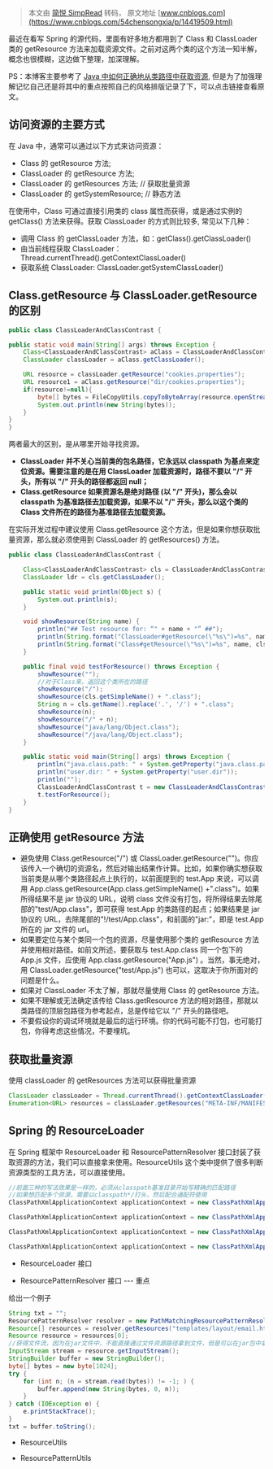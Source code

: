 > 本文由 [简悦 SimpRead](http://ksria.com/simpread/) 转码， 原文地址 [www.cnblogs.com](https://www.cnblogs.com/54chensongxia/p/14419509.html)

最近在看写 Spring 的源代码，里面有好多地方都用到了 Class 和 ClassLoader 类的 getResource 方法来加载资源文件。之前对这两个类的这个方法一知半解，概念也很模糊，这边做下整理，加深理解。

PS：本博客主要参考了 [Java 中如何正确地从类路径中获取资源](https://my.oschina.net/chenzhiqiang/blog/293580), 但是为了加强理解记忆自己还是将其中的重点按照自己的风格排版记录了下，可以点击链接查看原文。

访问资源的主要方式
------------------------

在 Java 中，通常可以通过以下方式来访问资源：

*   Class 的 getResource 方法;
*   ClassLoader 的 getResource 方法;
*   ClassLoader 的 getResources 方法; // 获取批量资源
*   ClassLoader 的 getSystemResource; // 静态方法

在使用中，Class 可通过直接引用类的 class 属性而获得，或是通过实例的 getClass() 方法来获得。获取 ClassLoader 的方式则比较多, 常见以下几种：

*   调用 Class 的 getClassLoader 方法，如：getClass().getClassLoader()
*   由当前线程获取 ClassLoader：Thread.currentThread().getContextClassLoader()
*   获取系统 ClassLoader: ClassLoader.getSystemClassLoader()

Class.getResource 与 ClassLoader.getResource 的区别
--------------------------------------------------------------------------------------------------

```java
public class ClassLoaderAndClassContrast {

public static void main(String[] args) throws Exception {
	Class<ClassLoaderAndClassContrast> aClass = ClassLoaderAndClassContrast.class;
	ClassLoader classLoader = aClass.getClassLoader();

	URL resource = classLoader.getResource("cookies.properties");
	URL resource1 = aClass.getResource("dir/cookies.properties");
	if(resource!=null){
		byte[] bytes = FileCopyUtils.copyToByteArray(resource.openStream());
	    System.out.println(new String(bytes));
	}
}
}
```

两者最大的区别，是从哪里开始寻找资源。

*   **ClassLoader 并不关心当前类的包名路径，它永远以 classpath 为基点来定位资源。需要注意的是在用 ClassLoader 加载资源时，路径不要以 "/" 开头，所有以 "/" 开头的路径都返回 null；**
*   **Class.getResource 如果资源名是绝对路径 (以 "/" 开头)，那么会以 classpath 为基准路径去加载资源，如果不以 "/" 开头，那么以这个类的 Class 文件所在的路径为基准路径去加载资源。**

在实际开发过程中建议使用 Class.getResource 这个方法，但是如果你想获取批量资源，那么就必须使用到 ClassLoader 的 getResources() 方法。

```java
public class ClassLoaderAndClassContrast {

    Class<ClassLoaderAndClassContrast> cls = ClassLoaderAndClassContrast.class;
    ClassLoader ldr = cls.getClassLoader();

    public static void println(Object s) {
        System.out.println(s);
    }

    void showResource(String name) {
        println("## Test resource for: “" + name + "” ##");
        println(String.format("ClassLoader#getResource(\"%s\")=%s", name, ldr.getResource(name)));
        println(String.format("Class#getResource(\"%s\")=%s", name, cls.getResource(name)));
    }

    public final void testForResource() throws Exception {
        showResource("");
        //对于Class来，返回这个类所在的路径
        showResource("/");
        showResource(cls.getSimpleName() + ".class");
        String n = cls.getName().replace('.', '/') + ".class";
        showResource(n);
        showResource("/" + n);
        showResource("java/lang/Object.class");
        showResource("/java/lang/Object.class");
    }

    public static void main(String[] args) throws Exception {
        println("java.class.path: " + System.getProperty("java.class.path"));
        println("user.dir: " + System.getProperty("user.dir"));
        println("");
        ClassLoaderAndClassContrast t = new ClassLoaderAndClassContrast();
        t.testForResource();
    }
}
```

正确使用 getResource 方法
------------------------------------------

*   避免使用 Class.getResource("/") 或 ClassLoader.getResource("")。你应该传入一个确切的资源名，然后对输出结果作计算。比如，如果你确实想获取当前类是从哪个类路径起点上执行的，以前面提到的 test.App 来说，可以调用 App.class.getResource(App.class.getSimpleName() +".class")。如果所得结果不是 jar 协议的 URL，说明 class 文件没有打包，将所得结果去除尾部的"test/App.class"，即可获得 test.App 的类路径的起点；如果结果是 jar 协议的 URL，去除尾部的"!/test/App.class"，和前面的"jar:"，即是 test.App 所在的 jar 文件的 url。
*   如果要定位与某个类同一个包的资源，尽量使用那个类的 getResource 方法并使用相对路径。如前文所述，要获取与 test.App.class 同一个包下的 App.js 文件，应使用 App.class.getResource("App.js") 。当然，事无绝对，用 ClassLoader.getResource("test/App.js") 也可以，这取决于你所面对的问题是什么。
*   如果对 ClassLoader 不太了解，那就尽量使用 Class 的 getResource 方法。
*   如果不理解或无法确定该传给 Class.getResource 方法的相对路径，那就以类路径的顶层包路径为参考起点，总是传给它以 "/" 开头的路径吧。
*   不要假设你的调试环境就是最后的运行环境。你的代码可能不打包，也可能打包，你得考虑这些情况，不要埋坑。

获取批量资源
------------------

使用 classLoader 的 getResources 方法可以获得批量资源

```java
ClassLoader classLoader = Thread.currentThread().getContextClassLoader();
Enumeration<URL> resources = classLoader.getResources("META-INF/MANIFEST.MF");
```

Spring 的 ResourceLoader
--------------------------------------------------

在 Spring 框架中 ResourceLoader 和 ResourcePatternResolver 接口封装了获取资源的方法，我们可以直接拿来使用。ResourceUtils 这个类中提供了很多判断资源类型的工具方法，可以直接使用。

```java
//前面三种的写法效果是一样的，必须从classpath基准目录开始写精确的匹配路径
//如果想匹配多个资源，需要以classpath*/打头，然后配合通配符使用
ClassPathXmlApplicationContext applicationContext = new ClassPathXmlApplicationContext("beans.spring.xml");

ClassPathXmlApplicationContext applicationContext = new ClassPathXmlApplicationContext("/beans.spring.xml");

ClassPathXmlApplicationContext applicationContext = new ClassPathXmlApplicationContext("classpath:/beans.spring.xml");

ClassPathXmlApplicationContext applicationContext = new ClassPathXmlApplicationContext("classpath*:/**/beans.spring.xml");
```

*   ResourceLoader 接口
    
*   ResourcePatternResolver 接口 --- 重点
    

给出一个例子

```java
String txt = "";
ResourcePatternResolver resolver = new PathMatchingResourcePatternResolver();
Resource[] resources = resolver.getResources("templates/layout/email.html");
Resource resource = resources[0];
//获得文件流，因为在jar文件中，不能直接通过文件资源路径拿到文件，但是可以在jar包中拿到文件流
InputStream stream = resource.getInputStream();
StringBuilder buffer = new StringBuilder();
byte[] bytes = new byte[1024];
try {
    for (int n; (n = stream.read(bytes)) != -1; ) {
        buffer.append(new String(bytes, 0, n));
    }
} catch (IOException e) {
    e.printStackTrace();
}
txt = buffer.toString();
```

*   ResourceUtils
    
*   ResourcePatternUtils